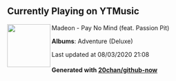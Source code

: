 ## Currently Playing on YTMusic

[<img align="left" width="100" src="https://lh3.googleusercontent.com/cPTpGD3dTzJv-hq30ZKWVZerWG6wXfd-Qim6gfiEcrIj4sIkpFi35KoaZWjA5XyWHbEat-pS8-MeyEV3">](https://music.youtube.com/channel/UC9TynkEiIsDxKjtDZKmiUvw)

Madeon - Pay No Mind (feat. Passion Pit)

**Albums**: Adventure (Deluxe)

Last updated at 08/03/2020 21:08

#### Generated with [20chan/github-now](https://github.com/20chan/github-now)


<!--
**20chan/20chan** is a ✨ _special_ ✨ repository because its `README.md` (this file) appears on your GitHub profile.

Here are some ideas to get you started:

- 🔭 I’m currently working on ...
- 🌱 I’m currently learning ...
- 👯 I’m looking to collaborate on ...
- 🤔 I’m looking for help with ...
- 💬 Ask me about ...
- 📫 How to reach me: ...
- 😄 Pronouns: ...
- ⚡ Fun fact: ...
-->
